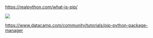 https://realpython.com/what-is-pip/


![](../tips/pip_requests.jpeg)

https://www.datacamp.com/community/tutorials/pip-python-package-manager